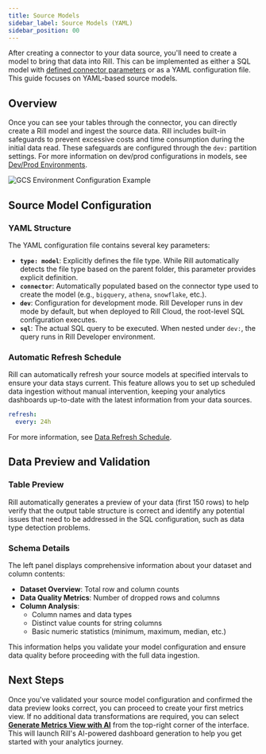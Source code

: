```yaml
---
title: Source Models
sidebar_label: Source Models (YAML)
sidebar_position: 00
---
```


After creating a connector to your data source, you'll need to create a model to bring that data into Rill. This can be implemented as either a SQL model with [defined connector parameters](/build/models/sql-models#setting-the-connector) or as a YAML configuration file. This guide focuses on YAML-based source models.

## Overview

Once you can see your tables through the connector, you can directly create a Rill model and ingest the source data. Rill includes built-in safeguards to prevent excessive costs and time consumption during the initial data read. These safeguards are configured through the `dev:` partition settings. For more information on dev/prod configurations in models, see [Dev/Prod Environments](/build/models/templating).

<img src="/img/deploy/templating/gcs-env-example.png" class="rounded-gif" alt="GCS Environment Configuration Example" />
<br />

## Source Model Configuration

### YAML Structure

The YAML configuration file contains several key parameters:

- **`type: model`**: Explicitly defines the file type. While Rill automatically detects the file type based on the parent folder, this parameter provides explicit definition.
- **`connector`**: Automatically populated based on the connector type used to create the model (e.g., `bigquery`, `athena`, `snowflake`, etc.).
- **`dev`**: Configuration for development mode. Rill Developer runs in dev mode by default, but when deployed to Rill Cloud, the root-level SQL configuration executes.
- **`sql`**: The actual SQL query to be executed. When nested under `dev:`, the query runs in Rill Developer environment.

### Automatic Refresh Schedule

Rill can automatically refresh your source models at specified intervals to ensure your data stays current. This feature allows you to set up scheduled data ingestion without manual intervention, keeping your analytics dashboards up-to-date with the latest information from your data sources.


```yaml
refresh:
  every: 24h
```

For more information, see [Data Refresh Schedule](/build/models/data-refresh).

## Data Preview and Validation

### Table Preview

Rill automatically generates a preview of your data (first 150 rows) to help verify that the output table structure is correct and identify any potential issues that need to be addressed in the SQL configuration, such as data type detection problems.

### Schema Details

The left panel displays comprehensive information about your dataset and column contents:

- **Dataset Overview**: Total row and column counts
- **Data Quality Metrics**: Number of dropped rows and columns
- **Column Analysis**: 
  - Column names and data types
  - Distinct value counts for string columns
  - Basic numeric statistics (minimum, maximum, median, etc.)

This information helps you validate your model configuration and ensure data quality before proceeding with the full data ingestion.


## Next Steps

Once you've validated your source model configuration and confirmed the data preview looks correct, you can proceed to create your first metrics view. If no additional data transformations are required, you can select [**Generate Metrics View with AI**](/build/metrics-view) from the top-right corner of the interface. This will launch Rill's AI-powered dashboard generation to help you get started with your analytics journey.